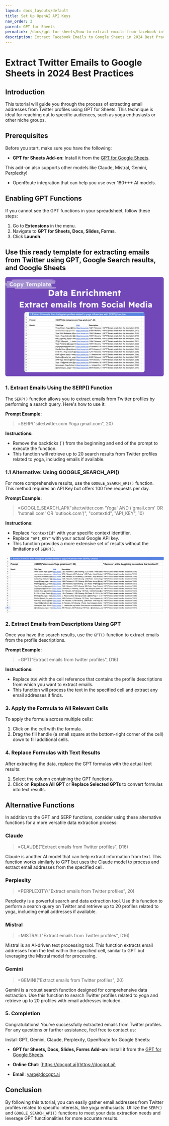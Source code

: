 ```yaml
---
layout: docs_layouts/default
title: Set Up OpenAI API Keys
nav_order: 3
parent: GPT for Sheets
permalink: /docs/gpt-for-sheets/how-to-extract-emails-from-facebook-into-google-sheets-2024-guide
description: Extract Facebook Emails to Google Sheets in 2024 Best Practices
---
```



# Extract Twitter Emails to Google Sheets in 2024 Best Practices

## Introduction

This tutorial will guide you through the process of extracting email addresses from Twitter profiles using GPT for Sheets. This technique is ideal for reaching out to specific audiences, such as yoga enthusiasts or other niche groups.

## Prerequisites

Before you start, make sure you have the following:
- **GPT for Sheets Add-on**: Install it from the [GPT for Google Sheets](https://workspace.google.com/u/0/marketplace/app/gpt_for_sheets_docs_forms_slides/466607203252).

This add-on also supports other models like Claude, Mistral, Gemini, Perplexity!
+ OpenRoute integration that can help you use over 180+++ AI models.

## Enabling GPT Functions

If you cannot see the GPT functions in your spreadsheet, follow these steps:

1. Go to **Extensions** in the menu.
2. Navigate to **GPT for Sheets, Docs, Slides, Forms**.
3. Click **Launch**.

## Use this ready template for extracting emails from Twitter using GPT, Google Search results, and Google Sheets

<a rel="nofollow" target="_blank" href="https://docs.google.com/spreadsheets/d/1NGwuIUOJxdWUsFvXqtpQczZ8uaAEY4ZvwS68OV-1_wg/template/preview">
  <img src="https://github.com/skiffer/hydra-docgpt.ai/blob/main/images/prev-extract-emails.png?raw=true" alt="gpt for sheets">
</a>

### 1. Extract Emails Using the SERP() Function

The `SERP()` function allows you to extract emails from Twitter profiles by performing a search query. Here's how to use it:

**Prompt Example:**

> =SERP("site:twitter.com Yoga gmail.com", 20)

**Instructions:**

- Remove the backticks (`) from the beginning and end of the prompt to execute the function.
- This function will retrieve up to 20 search results from Twitter profiles related to yoga, including emails if available.

### 1.1 Alternative: Using GOOGLE_SEARCH_API()

For more comprehensive results, use the `GOOGLE_SEARCH_API()` function. This method requires an API Key but offers 100 free requests per day.

**Prompt Example:**

> =GOOGLE_SEARCH_API("site:twitter.com 'Yoga' AND ('gmail.com' OR 'hotmail.com' OR 'outlook.com')", "contextId", "API_KEY", 10)

**Instructions:**

- Replace `"contextId"` with your specific context identifier.
- Replace `"API_KEY"` with your actual Google API key.
- This function provides a more extensive set of results without the limitations of `SERP()`.

![Extract emails from Twitter in Google Sheets](https://github.com/skiffer/hydra-docgpt.ai/blob/main/images/article-extract-emails-twitter.png?raw=true)

### 2. Extract Emails from Descriptions Using GPT

Once you have the search results, use the `GPT()` function to extract emails from the profile descriptions.

**Prompt Example:**

> =GPT("Extract emails from twitter profiles", D16)

**Instructions:**

- Replace `D16` with the cell reference that contains the profile descriptions from which you want to extract emails.
- This function will process the text in the specified cell and extract any email addresses it finds.

### 3. Apply the Formula to All Relevant Cells

To apply the formula across multiple cells:

1. Click on the cell with the formula.
2. Drag the fill handle (a small square at the bottom-right corner of the cell) down to fill additional cells.

### 4. Replace Formulas with Text Results

After extracting the data, replace the GPT formulas with the actual text results:

1. Select the column containing the GPT functions.
2. Click on **Replace All GPT** or **Replace Selected GPTs** to convert formulas into text results.

## Alternative Functions

In addition to the GPT and SERP functions, consider using these alternative functions for a more versatile data extraction process:

### Claude

> =CLAUDE("Extract emails from Twitter profiles", D16)

Claude is another AI model that can help extract information from text. This function works similarly to GPT but uses the Claude model to process and extract email addresses from the specified cell.

### Perplexity

> =PERPLEXITY("Extract emails from Twitter profiles", 20)

Perplexity is a powerful search and data extraction tool. Use this function to perform a search query on Twitter and retrieve up to 20 profiles related to yoga, including email addresses if available.

### Mistral

> =MISTRAL("Extract emails from Twitter profiles", D16)

Mistral is an AI-driven text processing tool. This function extracts email addresses from the text within the specified cell, similar to GPT but leveraging the Mistral model for processing.

### Gemini

> =GEMINI("Extract emails from Twitter profiles", 20)

Gemini is a robust search function designed for comprehensive data extraction. Use this function to search Twitter profiles related to yoga and retrieve up to 20 profiles with email addresses included.

### 5. Completion

Congratulations! You’ve successfully extracted emails from Twitter profiles. For any questions or further assistance, feel free to contact us:

Install GPT, Gemini, Claude, Perplexity, OpenRoute for Google Sheets:
- **GPT for Sheets, Docs, Slides, Forms Add-on**: Install it from the [GPT for Google Sheets](https://workspace.google.com/u/0/marketplace/app/gpt_for_sheets_docs_forms_slides/466607203252).

- **Online Chat**: [https://docgpt.ai](https://docgpt.ai)
- **Email**: yaro@docgpt.ai

## Conclusion

By following this tutorial, you can easily gather email addresses from Twitter profiles related to specific interests, like yoga enthusiasts. Utilize the `SERP()` and `GOOGLE_SEARCH_API()` functions to meet your data extraction needs and leverage GPT functionalities for more accurate results.